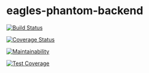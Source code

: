 # eagles-phantom-backend
[![Build Status](https://travis-ci.com/atlp-rwanda/eagles-phantom-backend.svg?branch=ch-set-testing-1oYL5X1g)](https://travis-ci.com/atlp-rwanda/eagles-phantom-backend)


[![Coverage Status](https://coveralls.io/repos/github/atlp-rwanda/eagles-phantom-backend/badge.svg?branch=develop)](https://coveralls.io/github/atlp-rwanda/eagles-phantom-backend?branch=develop)


[![Maintainability](https://api.codeclimate.com/v1/badges/3e75b6bbdd43289b59ec/maintainability)](https://codeclimate.com/github/atlp-rwanda/eagles-phantom-backend/maintainability)


[![Test Coverage](https://api.codeclimate.com/v1/badges/3e75b6bbdd43289b59ec/test_coverage)](https://codeclimate.com/github/atlp-rwanda/eagles-phantom-backend/test_coverage)